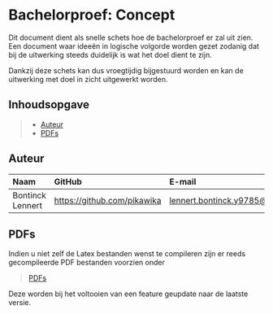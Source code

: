 # Bachelorproef: Concept

Dit document dient als snelle schets hoe de bachelorproef er zal uit zien. Een document waar ideeën in logische volgorde worden gezet zodanig dat bij de uitwerking steeds duidelijk is wat het doel dient te zijn.

Dankzij deze schets kan dus vroegtijdig bijgestuurd worden en kan de uitwerking met doel in zicht uitgewerkt worden. 

## Inhoudsopgave

> - [Auteur](#auteur)
> - [PDFs](#pdfs)


## Auteur

| Naam     | GitHub                        | E-mail                               |
| :---     | :---                          | :---                                |
| Bontinck Lennert | <https://github.com/pikawika> | [lennert.bontinck.y9785@student.hogent.be](mailto:lennert.bontinck.y9785@student.hogent.be) |

## PDFs

Indien u niet zelf de Latex bestanden wenst te compileren zijn er reeds gecompileerde PDF bestanden voorzien onder
> [PDFs](PDFs/)

Deze worden bij het voltooien van een feature geupdate naar de laatste versie.
